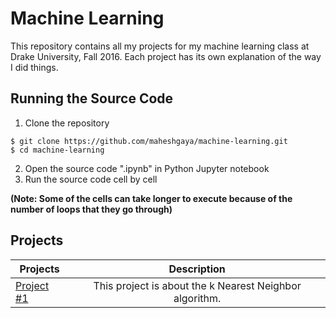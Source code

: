 # Machine Learning
This repository contains all my projects for my machine learning class at Drake University, Fall 2016. Each project has its own explanation of the way I did things.

## Running the Source Code
1. Clone the repository

  ```
  $ git clone https://github.com/maheshgaya/machine-learning.git
  $ cd machine-learning
  ```
  
2. Open the source code ".ipynb" in Python Jupyter notebook
3. Run the source code cell by cell

**(Note: Some of the cells can take longer to execute because of the number of 
loops that they go through)**

## Projects

| Projects        | Description           
| ------------- |:-------------:
| [Project #1](https://github.com/maheshgaya/machine-learning/tree/master/GayaProject1)     | This project is about the k Nearest Neighbor algorithm. 
   



